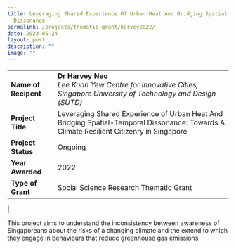 ```yaml
---
title: Leveraging Shared Experience Of Urban Heat And Bridging Spatial–Temporal
  Dissonance
permalink: /projects/thematic-grant/harvey2022/
date: 2023-05-24
layout: post
description: ""
image: ""
---
```

|  |  |
|---|---|
| **Name of Recipent** | **Dr Harvey Neo**<br>_Lee Kuan Yew Centre for Innovative Cities, Singapore University of Technology and Design (SUTD)_ |
| **Project Title** | Leveraging Shared Experience of Urban Heat And Bridging  Spatial-Temporal Dissonance: Towards A Climate Resilient Citizenry in Singapore |
| **Project Status** | Ongoing |
| **Year Awarded** | 2022 |
| **Type of Grant** | Social Science Research Thematic Grant |
|

This project aims to understand the inconsistency between awareness of Singaporeans about the risks of a changing climate and the extend to which they engage in behaviours that reduce greenhouse gas emissions.